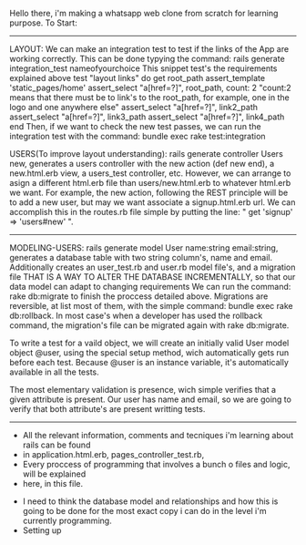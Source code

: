 Hello there, i'm making a whatsapp web clone from scratch for learning purpose.
To Start:
**********************************
LAYOUT:
We can make an integration test to test if the links of the App are working
correctly.
This can be done typying the command: rails generate integration_test nameofyourchoice
This snippet test's the requirements explained above
 test "layout links" do
    get root_path
    assert_template 'static_pages/home'
    assert_select "a[href=?]", root_path, count: 2 "count:2 means that there must be
    to link's to the root_path, for example, one in the logo and one anywhere else"
    assert_select "a[href=?]", link2_path
    assert_select "a[href=?]", link3_path
    assert_select "a[href=?]", link4_path
  end
Then, if we want to check the new test passes, we can run the integration test with
the command: bundle exec rake test:integration

USERS(To improve layout understanding):
rails generate controller Users new, generates a users controller with the new action
(def new end), a new.html.erb view, a users_test controller, etc.
However, we can arrange to asign a different html.erb file than users/new.html.erb to
whatever html.erb we want. For example, the new action, following the REST principle
will be to add a new user, but may we want associate a signup.html.erb url. We can 
accomplish this in the routes.rb file simple by putting
the line: " get 'signup' => 'users#new' ".
**********************************
MODELING-USERS:
rails generate model User name:string email:string, generates a database table with two
string column's, name and email. Additionally creates an user_test.rb and user.rb model
file's, and a migration file THAT IS A WAY TO ALTER THE DATABASE INCREMENTALLY, so that
our data model can adapt to changing requirements
We can run the command: rake db:migrate to finish the proccess detailed above. 
Migrations are reversible, at list most of them, with the simple command:
bundle exec rake db:rollback. In most case's when a developer has used the rollback command,
the migration's file can be migrated again with rake db:migrate.

To write a test for a vaild object, we will create an initially valid User model object
@user, using the special setup method, wich automatically gets run before each test.
Because @user is an instance variable, it's automatically available in all the tests.

The most elementary validation is presence, wich simple verifies that a given 
attribute is present. Our user has name and email, so we are going to verify that both
attribute's are present writting tests.

**********************************
* All the relevant information, comments and tecniques i'm learning about rails can be found
* in application.html.erb, pages_controller_test.rb, 
* Every proccess of programming that involves a bunch o files and logic, will be explained
* here, in this file.
- I need to think the database model and relationships and how this is going
to be done for the most exact copy i can do in the level i'm currently programming.
- Setting up